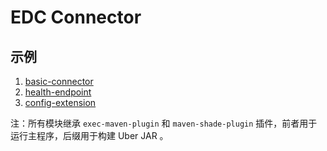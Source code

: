 # EDC Connector

## 示例

1. [basic-connector](basic-connector/README.md)
2. [health-endpoint](health-endpoint/README.md)
3. [config-extension](config-extension/README.md)

注：所有模块继承 `exec-maven-plugin` 和 `maven-shade-plugin` 插件，前者用于运行主程序，后缀用于构建 Uber JAR 。
